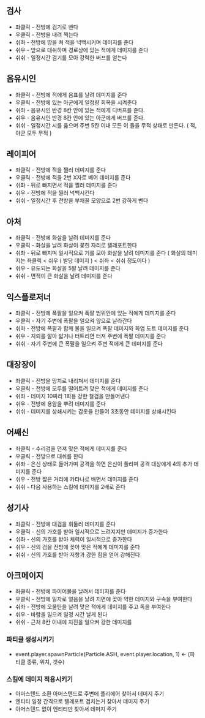 ## 검사

- 좌클릭 - 전방에 검기로 밴다
- 우클릭 - 전방을 내려 찍는다
- 쉬좌 - 전방에 땅을 쳐 적을 넉백시키며 데미지를 준다
- 쉬우 - 앞으로 대쉬하며 경로상에 있는 적에게 데미지를 준다
- 쉬쉬 - 일정시간 검기를 모아 강력한 버프를 얻는다


## 음유시인

- 좌클릭 - 전방에 적에게 음표를 날려 데미지를 준다
- 우클릭 - 전방에 있는 아군에게 일정량 회복을 시켜준다
- 쉬좌 - 음유시인 반경 8칸 안에 있는 적에게 디버프를 준다.
- 쉬우 - 음유시인 반경 8칸 안에 있는 아군에게 버프를 준다.
- 쉬쉬 - 일정시간 시를 읊으며 주변 5칸 이내 모든 이 들을 무적 상태로 만든다. ( 적, 아군 모두 무적 )


## 레이피어

- 좌클릭 - 전방에 적을 찔러 데미지를 준다
- 우클릭 - 전방에 적을 2번 X자로 베어 데미지를 준다
- 쉬좌 - 뒤로 빠지면서 적을 찔러 데미지를 준다
- 쉬우 - 전방에 적을 찔러 넉백시킨다
- 쉬쉬 - 일정시간 후 전방을 부채꼴 모양으로 2번 강하게 벤다


## 아처

- 좌클릭 - 전방에 화살을 날려 데미지를 준다
- 우클릭 - 화살을 날려 화살이 꽃힌 자리로 텔레포트한다
- 쉬좌 - 뒤로 빠지며 일시적으로 기를 모아 화살을 날려 데미지를 준다 ( 화살의 데미지는 좌클릭 < 쉬우 ( 발당 데미지 ) < 쉬좌 < 쉬쉬 정도이다 )
- 쉬우 - 유도되는 화살을 5발 날려 데미지를 준다
- 쉬쉬 - 면적이 큰 화살을 날려 데미지를 준다


## 익스플로저너

- 좌클릭 - 전방에 폭팔을 일으켜 폭팔 범위안에 있는 적에게 데미지를 준다
- 우클릭 - 자기 주변에 폭팔을 일으켜 앞으로 날라간다
- 쉬좌 - 전방에 폭팔과 함께 불을 일으켜 폭팔 데미지와 화염 도트 데미지를 준다
- 쉬우 - 지뢰를 깔아 밟거나 터트리면 터져 주변에 폭팔 데미지를 준다
- 쉬쉬 - 자기 주변에 큰 폭팔을 일으켜 주변 적에게 큰 데미지를 준다


## 대장장이

- 좌클릭 - 전방을 망치로 내리쳐서 데미지를 준다
- 우클릭 - 전방에 모루를 떨어트려 맞은 적에게 데미지를 준다
- 쉬좌 - 데미지 10짜리 1회용 강한 철검을 만들어낸다
- 쉬우 - 전방에 용암을 뿌려 데미지를 준다
- 쉬쉬 - 데미지를 상쇄시키는 갑옷을 만들어 3초동안 데미지를 상쇄시킨다


## 어쌔신

- 좌클릭 - 수리검을 던져 맞은 적에게 데미지를 준다
- 우클릭 - 전방으로 대쉬를 한다
- 쉬좌 - 은신 상태로 들어가며 공격을 하면 은신이 풀리며 공격 대상에게 4의 추가 데미지를 준다
- 쉬우 - 전방 짧은 거리에 카타나로 배면서 데미지를 준다
- 쉬쉬 - 다음 사용하는 스킬에 데미지를 2배로 준다


## 성기사

- 좌클릭 - 전방에 대검을 휘둘러 데미지를 준다
- 우클릭 - 신의 가호를 받아 일시적으로 느려지지만 데미지가 증가한다
- 쉬좌 - 신의 가호를 받아 체력이 일시적으로 증가한다
- 쉬우 - 신의 검을 전방에 꽂아 맞은 적에게 데미지를 준다
- 쉬쉬 - 신의 가호를 받아 저항과 강한 힘을 얻어 강해진다


## 아크메이지

- 좌클릭 - 전방에 파이어볼을 날려서 데미지를 준다
- 우클릭 - 전방에 일자로 얼음을 날려 지면에 꽂아 약한 데미지와 구속을 부여한다
- 쉬좌 - 전방에 오물탄을 날려 맞은 적에게 데미지를 주고 독을 부여한다
- 쉬우 - 바람을 일으켜 일정 시간 날게 된다
- 쉬쉬 - 근처 8칸 이내에 지진을 일으켜 강한 데미지를

### 파티클 생성시키기
- event.player.spawnParticle(Particle.ASH, event.player.location, 1) <- (파티클 종류, 위치, 갯수)

### 스킬에 데미지 적용시키기
- 아머스텐드 소환 아머스텐드로 주변에 플리에어 찾아서 데미지 주기
- 엔티티 일정 간격으로 텔레포트 겹치는거 찾아서 데미지 주기
- 아머스텐드 없이 엔티티만 찾아서 데미지 주기 
